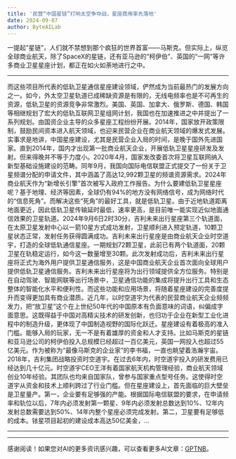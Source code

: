 ```yaml
---
title: '民营“中国星链”打响太空争夺战，星座商用率先落地'
date: 2024-09-07
author: ByteAILab
---
```


一提起“星链”，人们就不禁想到那个疯狂的世界首富——马斯克。但实际上，纵览全球商业航天，除了SpaceX的星链，还有亚马逊的“柯伊伯”、英国的“一网”等许多商业卫星星座计划，都正在如火如荼地进行之中。

---
而这些项目所代表的低轨卫星通信星座建设领域，俨然成为当前最热门的发展方向之一。如今，外太空卫星轨道已成稀缺资源是有限的，无线电频率也是不可再生的资源，低轨卫星的资源竞争非常激烈。美国、英国、加拿大、俄罗斯、德国、韩国等相继规划了宏大的低轨互联网卫星组网计划，我国也在加速推进之中并提出了一系列规划。由国资企业主导的众多星座工程纷纷开展。2014年，国家放开政策限制，鼓励民间资本进入航天领域，也迎来民营企业在商业航天领域的爆发式发展。实事求是地讲，中国星座建设，尤其是民营企业入局的时间，是晚于国外先进国家。直到2014年，国内才出现第一批商业航天企业，开展低轨卫星星座研发及发射。但来得晚并不等于力度小。2020年4月，国家发改委首次将卫星互联网纳入新型基础设施建设的范畴。同年9月，我国向国际电信联盟正式提交了一份关于卫星频谱分配的申请文件，其中涵盖了高达12,992颗卫星的频谱资源需求。2024年商业航天作为“新增长引擎”首次被写入政府工作报告。为什么要建低轨卫星星座呢？基于地理、经济等因素，全球仍有94%的地方没有网络信号，成为网络时代的“信息死角”。而解决这些“死角”的最好工具，就是低轨卫星。由于近地轨道距离地面更近，因此低轨卫星传输延时最低，速率更高，是目前唯一能实现近似地面通信效果的卫星轨道。2024年9月6日2时30分，吉利未来出行星座第三个轨道面，在太原卫星发射中心以一箭10星方式成功发射，卫星顺利进入预定轨道，10颗卫星状态正常，发射任务获得圆满成功。吉利未来出行星座是由商业航天企业时空道宇，打造的全球低轨通信星座。一期规划72颗卫星，此前已有两个轨道面，20颗卫星在轨稳定运行，如今这一数量增至30颗。此次发射成功后，吉利未来出行星座将正式为海外用户提供卫星通信服务，这是中国商业航天企业首次面向全球用户提供低轨卫星通信服务。吉利未来出行星座将为出行领域提供全方位服务。特别是在自动驾驶、智能网联等出行场景中，卫星通信功能的集成将提升出行工具和生态整体的智能化水平和便利性。而这些功能和应用场景，将随着星座建设的完善度提升而变得更加具有商业潜质。近几年，以时空道宇为代表的民营商业航天企业频频发力，把“放卫星”这个在上世纪50年代的中国原本有负面意味的词语，纠偏成字面意思。这既得益于中国对高精尖技术的研发创新，也归功于企业在新型工业化进程中的制造升级，更体现了中国制造视野的国际化跃迁。星座建设有着极高的准入门槛。能够入局的玩家，无一不是有着雄厚的资金和人才支持。比如马斯克的星链和亚马逊公司的柯伊伯投入总规模已经超过一百亿美元，英国一网投入也超过55亿美元。作为被称为“最像马斯克的企业家”的李书福，一直也眺望着浩瀚宇宙。2018年，吉利集团战略投资时空道宇。在过去6年内，时空道宇投入的研发费用已经达到几十亿元。时空道宇CEO王洋有着国家航天机构管理经验，商业航天领域创业10年经验。其团队也均来自国家队，曾参与国家重点型号任务。这使得时空道宇从资金和技术上顺利跨过了行业门槛。但在星座建设上，首先面临的巨大壁垒是卫星量产。第一，企业要有足够强的产能。根据国际电信联盟的要求，在申请频率和轨位以后，7年内必须发射第一颗星、9年内必须发射总数达到10%、12年内发射总数需要达到50%、14年内整个星座必须完成发射。第二，卫星要有足够低的成本。铱星项目起初的建设成本高达50亿美金，...

---
---
感谢阅读！如果您对AI的更多资讯感兴趣，可以查看更多AI文章：[GPTNB](https://gptnb.com)。
